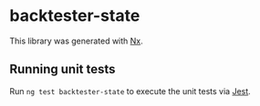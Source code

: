 # backtester-state

This library was generated with [Nx](https://nx.dev).

## Running unit tests

Run `ng test backtester-state` to execute the unit tests via [Jest](https://jestjs.io).

